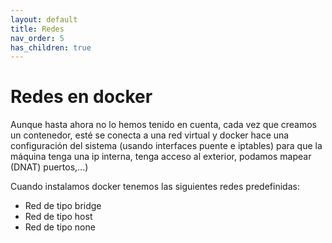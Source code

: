 ```yaml
---
layout: default
title: Redes
nav_order: 5
has_children: true
---
```

# Redes en docker

Aunque hasta ahora no lo hemos tenido en cuenta, cada vez que creamos un contenedor, esté se conecta a una red virtual y docker hace una configuración del sistema (usando interfaces puente e iptables) para que la máquina tenga una ip interna, tenga acceso al exterior, podamos mapear (DNAT) puertos,...)

Cuando instalamos docker tenemos las siguientes redes predefinidas:

* Red de tipo bridge
* Red de tipo host
* Red de  tipo none

